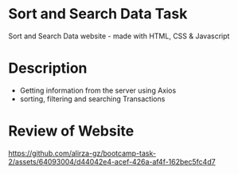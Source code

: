 # Sort and Search Data Task
Sort and Search Data website - made with HTML, CSS & Javascript

# Description
- Getting information from the server using Axios
- sorting, filtering and searching Transactions

# Review of Website
https://github.com/alirza-gz/bootcamp-task-2/assets/64093004/d44042e4-acef-426a-af4f-162bec5fc4d7

